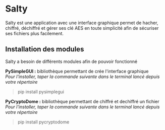 # Salty
Salty est une application avec une interface graphique permet de hacher,  chiffré,  déchiffré et gérer ses clé AES en toute simplicité afin de sécuriser ses fichiers plus facilement.

## Installation des modules
Salty a besoin de différents modules afin de pouvoir fonctionné


**PySimpleGUI :** bibliothèque permettant de crée l'interface graphique  
*Pour l'installer, taper la commande suivante dans le terminal lancé depuis votre répertoire*
> pip install pysimplegui

**PyCryptoDome :** bibliothèque permettant de chiffré et dechiffré un fichier  
*Pour l'installer, taper la commande suivante dans le terminal lancé depuis votre répertoire*
> pip install pycryptodome
